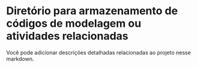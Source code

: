# Diretório para armazenamento de códigos de modelagem ou atividades relacionadas

Você pode adicionar descrições detalhadas relacionadas ao projeto nesse markdown.